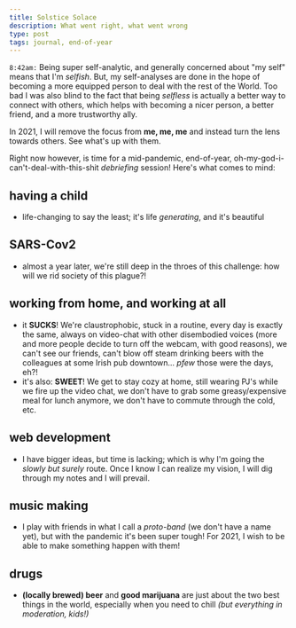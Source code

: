 ```yaml
---
title: Solstice Solace
description: What went right, what went wrong
type: post
tags: journal, end-of-year
---
```


`8:42am:` Being super self-analytic, and generally concerned about "my self" means that I'm *selfish*. But, my self-analyses are done in the hope of becoming a more equipped person to deal with the rest of the World. Too bad I was also blind to the fact that being *selfless* is actually a better way to connect with others, which helps with becoming a nicer person, a better friend, and a more trustworthy ally.

In 2021, I will remove the focus from **me, me, me** and instead turn the lens towards others. See what's up with them.

Right now however, is time for a mid-pandemic, end-of-year, oh-my-god-i-can't-deal-with-this-shit *debriefing* session! Here's what comes to mind:

## having a child

- life-changing to say the least; it's life *generating*, and it's beautiful

## SARS-Cov2

- almost a year later, we're still deep in the throes of this challenge: how will we rid society of this plague?!

## working from home, and working at all

- it **SUCKS**! We're claustrophobic, stuck in a routine, every day is exactly the same, always on video-chat with other disembodied voices (more and more people decide to turn off the webcam, with good reasons), we can't see our friends, can't blow off steam drinking beers with the colleagues at some Irish pub downtown... *pfew* those were the days, eh?!
- it's also: **SWEET**! We get to stay cozy at home, still wearing PJ's while we fire up the video chat, we don't have to grab some greasy/expensive meal for lunch anymore, we don't have to commute through the cold, etc.

## web development

- I have bigger ideas, but time is lacking; which is why I'm going the *slowly but surely* route. Once I know I can realize my vision, I will dig through my notes and I will prevail.

## music making

- I play with friends in what I call a *proto-band* (we don't have a name yet), but with the pandemic it's been super tough! For 2021, I wish to be able to make something happen with them!

## drugs

- **(locally brewed) beer** and **good marijuana** are just about the two best things in the world, especially when you need to chill *(but everything in moderation, kids!)*
